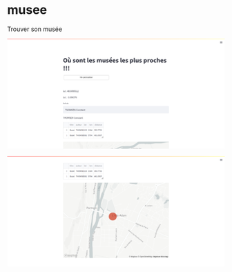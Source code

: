 # musee
Trouver son musée


![Alt text](musee3.png "site musee")

![Alt text](musee4.png "site musee")



